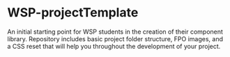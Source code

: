 # WSP-projectTemplate
An initial starting point for WSP students in the creation of their component library.
 Repository includes basic project folder structure, FPO images, and a CSS reset that will help you throughout the development of your project.
